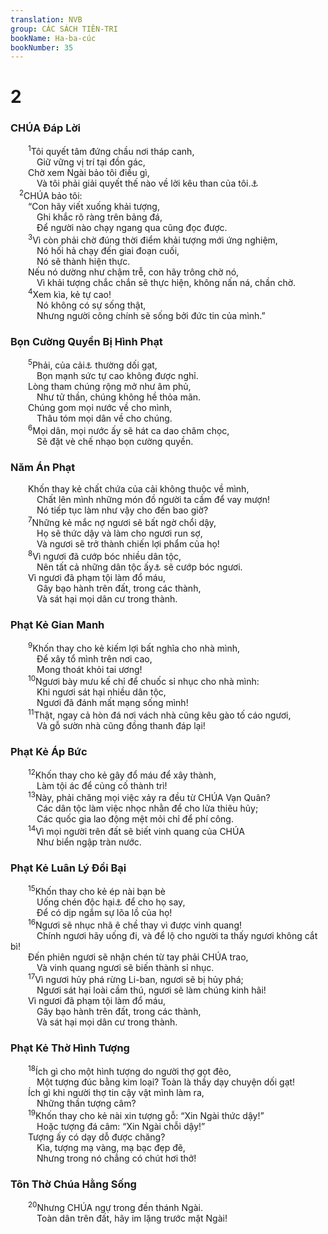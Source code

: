 ```yaml
---
translation: NVB
group: CÁC SÁCH TIÊN-TRI
bookName: Ha-ba-cúc 
bookNumber: 35
---
```


<div class="title"><h1>2</h1><h3> CHÚA Đáp Lời </h3></div>
<span class="verse ha_2_1">  <sup>1</sup>Tôi quyết tâm đứng chầu nơi tháp canh, <br/>   Giữ vững vị trí tại đồn gác, <br/>  Chờ xem Ngài bảo tôi điều gì, <br/>   Và tôi phải giải quyết thế nào về lời kêu than của tôi.<a data-toggle="tooltip" data-placement="bottom" title="Syr: và Ngài giải quyết lời kêu than của tôi ra sao">⚓</a><br/></span>
<span class="verse ha_2_2"> <sup>2</sup>CHÚA bảo tôi: <br/>  “Con hãy viết xuống khải tượng, <br/>   Ghi khắc rõ ràng trên bảng đá, <br/>   Để người nào chạy ngang qua cũng đọc được. <br/></span>
<span class="verse ha_2_3">  <sup>3</sup>Vì còn phải chờ đúng thời điểm khải tượng mới ứng nghiệm, <br/>   Nó hối hả chạy đến giai đoạn cuối, <br/>   Nó sẽ thành hiện thực. <br/>  Nếu nó dường như chậm trễ, con hãy trông chờ nó, <br/>   Vì khải tượng chắc chắn sẽ thực hiện, không nấn ná, chần chờ. <br/></span>
<span class="verse ha_2_4">  <sup>4</sup>Xem kìa, kẻ tự cao! <br/>   Nó không có sự sống thật, <br/>   Nhưng người công chính sẽ sống bởi đức tin của mình.” <br/></span>
<div class="title"><h3>Bọn Cường Quyền Bị Hình Phạt </h3></div>
<span class="verse ha_2_5">  <sup>5</sup>Phải, của cải<a data-toggle="tooltip" data-placement="bottom" title="Nt: rượu">⚓</a> thường dối gạt, <br/>   Bọn mạnh sức tự cao không được nghỉ. <br/>  Lòng tham chúng rộng mở như âm phủ, <br/>   Như tử thần, chúng không hề thỏa mãn. <br/>  Chúng gom mọi nước về cho mình, <br/>   Thâu tóm mọi dân về cho chúng. <br/></span>
<span class="verse ha_2_6">  <sup>6</sup>Mọi dân, mọi nước ấy sẽ hát ca dao châm chọc, <br/>   Sẽ đặt vè chế nhạo bọn cường quyền. <br/></span>
<div class="title"><h3>Năm Án Phạt </h3></div>
<span class="verse ha_2_6">  Khốn thay kẻ chất chứa của cải không thuộc về mình, <br/>   Chất lên mình những món đồ người ta cầm để vay mượn! <br/>   Nó tiếp tục làm như vậy cho đến bao giờ? <br/></span>
<span class="verse ha_2_7">  <sup>7</sup>Những kẻ mắc nợ ngươi sẽ bất ngờ chổi dậy, <br/>   Họ sẽ thức dậy và làm cho ngươi run sợ, <br/>   Và ngươi sẽ trở thành chiến lợi phẩm của họ! <br/></span>
<span class="verse ha_2_8">  <sup>8</sup>Vì ngươi đã cướp bóc nhiều dân tộc, <br/>   Nên tất cả những dân tộc ấy<a data-toggle="tooltip" data-placement="bottom" title="Nt: dân còn lại">⚓</a> sẽ cướp bóc ngươi. <br/>  Vì ngươi đã phạm tội làm đổ máu, <br/>   Gây bạo hành trên đất, trong các thành, <br/>   Và sát hại mọi dân cư trong thành. <br/></span>
<div class="title"><h3>Phạt Kẻ Gian Manh </h3></div>
<span class="verse ha_2_9">  <sup>9</sup>Khốn thay cho kẻ kiếm lợi bất nghĩa cho nhà mình, <br/>   Để xây tổ mình trên nơi cao, <br/>   Mong thoát khỏi tai ương! <br/></span>
<span class="verse ha_2_10">  <sup>10</sup>Ngươi bày mưu kế chỉ để chuốc sỉ nhục cho nhà mình: <br/>   Khi ngươi sát hại nhiều dân tộc, <br/>   Ngươi đã đánh mất mạng sống mình! <br/></span>
<span class="verse ha_2_11">  <sup>11</sup>Thật, ngay cả hòn đá nơi vách nhà cũng kêu gào tố cáo ngươi, <br/>   Và gỗ sườn nhà cũng đồng thanh đáp lại! <br/></span>
<div class="title"><h3>Phạt Kẻ Áp Bức </h3></div>
<span class="verse ha_2_12">  <sup>12</sup>Khốn thay cho kẻ gây đổ máu để xây thành, <br/>   Làm tội ác để củng cố thành trì! <br/></span>
<span class="verse ha_2_13">  <sup>13</sup>Này, phải chăng mọi việc xảy ra đều từ CHÚA Vạn Quân? <br/>   Các dân tộc làm việc nhọc nhằn để cho lửa thiêu hủy; <br/>   Các quốc gia lao động mệt mỏi chỉ để phí công. <br/></span>
<span class="verse ha_2_14">  <sup>14</sup>Vì mọi người trên đất sẽ biết vinh quang của CHÚA<br/>   Như biển ngập tràn nước. <br/></span>
<div class="title"><h3>Phạt Kẻ Luân Lý Đồi Bại </h3></div>
<span class="verse ha_2_15">  <sup>15</sup>Khốn thay cho kẻ ép nài bạn bè <br/>   Uống chén độc hại<a data-toggle="tooltip" data-placement="bottom" title="Nt: kết hợp với cơn giận">⚓</a> để cho họ say, <br/>   Để có dịp ngắm sự lõa lồ của họ! <br/></span>
<span class="verse ha_2_16">  <sup>16</sup>Ngươi sẽ nhục nhã ê chề thay vì được vinh quang! <br/>   Chính ngươi hãy uống đi, và để lộ cho người ta thấy ngươi không cắt bì! <br/>  Đến phiên ngươi sẽ nhận chén từ tay phải CHÚA trao, <br/>   Và vinh quang ngươi sẽ biến thành sỉ nhục. <br/></span>
<span class="verse ha_2_17">  <sup>17</sup>Vì ngươi hủy phá rừng Li-ban, ngươi sẽ bị hủy phá; <br/>   Ngươi sát hại loài cầm thú, ngươi sẽ làm chúng kinh hãi! <br/>  Vì ngươi đã phạm tội làm đổ máu, <br/>   Gây bạo hành trên đất, trong các thành, <br/>   Và sát hại mọi dân cư trong thành. <br/></span>
<div class="title"><h3>Phạt Kẻ Thờ Hình Tượng </h3></div>
<span class="verse ha_2_18">  <sup>18</sup>Ích gì cho một hình tượng do người thợ gọt đẽo, <br/>   Một tượng đúc bằng kim loại? Toàn là thầy dạy chuyện dối gạt! <br/>  Ích gì khi người thợ tin cậy vật mình làm ra, <br/>   Những thần tượng câm? <br/></span>
<span class="verse ha_2_19">  <sup>19</sup>Khốn thay cho kẻ nài xin tượng gỗ: “Xin Ngài thức dậy!” <br/>   Hoặc tượng đá câm: “Xin Ngài chỗi dậy!” <br/>  Tượng ấy có dạy dỗ được chăng? <br/>   Kìa, tượng mạ vàng, mạ bạc đẹp đẽ, <br/>   Nhưng trong nó chẳng có chút hơi thở! <br/></span>
<div class="title"><h3>Tôn Thờ Chúa Hằng Sống </h3></div>
<span class="verse ha_2_20">  <sup>20</sup>Nhưng CHÚA ngự trong đền thánh Ngài. <br/>   Toàn dân trên đất, hãy im lặng trước mặt Ngài! <br/></span>

